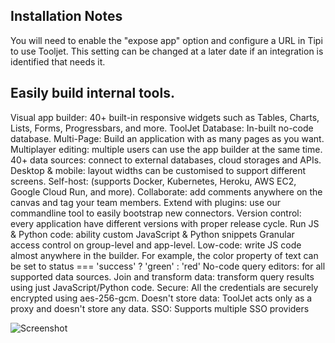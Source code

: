 ## Installation Notes ##

You will need to enable the "expose app" option and configure a URL in Tipi to use Tooljet. This setting can be changed at a later date if an integration is identified that needs it.

## Easily build internal tools. 

Visual app builder: 40+ built-in responsive widgets such as Tables, Charts, Lists, Forms, Progressbars, and more.
ToolJet Database: In-built no-code database.
Multi-Page: Build an application with as many pages as you want.
Multiplayer editing: multiple users can use the app builder at the same time.
40+ data sources: connect to external databases, cloud storages and APIs.
Desktop & mobile: layout widths can be customised to support different screens.
Self-host: (supports Docker, Kubernetes, Heroku, AWS EC2, Google Cloud Run, and more).
Collaborate: add comments anywhere on the canvas and tag your team members.
Extend with plugins: use our commandline tool to easily bootstrap new connectors.
Version control: every application have different versions with proper release cycle.
Run JS & Python code: ability custom JavaScript & Python snippets
Granular access control on group-level and app-level.
Low-code: write JS code almost anywhere in the builder. For example, the color property of text can be set to status === 'success' ? 'green' : 'red'
No-code query editors: for all supported data sources.
Join and transform data: transform query results using just JavaScript/Python code.
Secure: All the credentials are securely encrypted using aes-256-gcm.
Doesn't store data: ToolJet acts only as a proxy and doesn't store any data.
SSO: Supports multiple SSO providers

![Screenshot](https://user-images.githubusercontent.com/7828962/211444352-4d6d2e4a-13c9-4980-9e16-4aed4af9811b.png)
